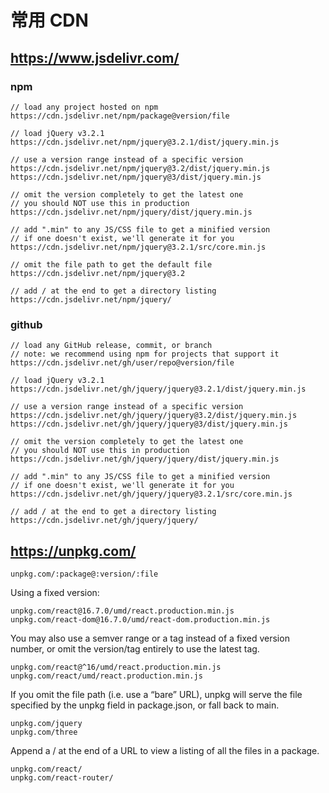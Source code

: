 # 常用 CDN

##  https://www.jsdelivr.com/

### npm

```
// load any project hosted on npm
https://cdn.jsdelivr.net/npm/package@version/file

// load jQuery v3.2.1
https://cdn.jsdelivr.net/npm/jquery@3.2.1/dist/jquery.min.js

// use a version range instead of a specific version
https://cdn.jsdelivr.net/npm/jquery@3.2/dist/jquery.min.js
https://cdn.jsdelivr.net/npm/jquery@3/dist/jquery.min.js

// omit the version completely to get the latest one
// you should NOT use this in production
https://cdn.jsdelivr.net/npm/jquery/dist/jquery.min.js

// add ".min" to any JS/CSS file to get a minified version
// if one doesn't exist, we'll generate it for you
https://cdn.jsdelivr.net/npm/jquery@3.2.1/src/core.min.js

// omit the file path to get the default file
https://cdn.jsdelivr.net/npm/jquery@3.2

// add / at the end to get a directory listing
https://cdn.jsdelivr.net/npm/jquery/
```

### github

```
// load any GitHub release, commit, or branch
// note: we recommend using npm for projects that support it
https://cdn.jsdelivr.net/gh/user/repo@version/file

// load jQuery v3.2.1
https://cdn.jsdelivr.net/gh/jquery/jquery@3.2.1/dist/jquery.min.js

// use a version range instead of a specific version
https://cdn.jsdelivr.net/gh/jquery/jquery@3.2/dist/jquery.min.js
https://cdn.jsdelivr.net/gh/jquery/jquery@3/dist/jquery.min.js

// omit the version completely to get the latest one
// you should NOT use this in production
https://cdn.jsdelivr.net/gh/jquery/jquery/dist/jquery.min.js

// add ".min" to any JS/CSS file to get a minified version
// if one doesn't exist, we'll generate it for you
https://cdn.jsdelivr.net/gh/jquery/jquery@3.2.1/src/core.min.js

// add / at the end to get a directory listing
https://cdn.jsdelivr.net/gh/jquery/jquery/
```

## https://unpkg.com/

```
unpkg.com/:package@:version/:file
```

Using a fixed version:
```
unpkg.com/react@16.7.0/umd/react.production.min.js
unpkg.com/react-dom@16.7.0/umd/react-dom.production.min.js
```
You may also use a semver range or a tag instead of a fixed version number, or omit the version/tag entirely to use the latest tag.
```
unpkg.com/react@^16/umd/react.production.min.js
unpkg.com/react/umd/react.production.min.js
```
If you omit the file path (i.e. use a “bare” URL), unpkg will serve the file specified by the unpkg field in package.json, or fall back to main.
```
unpkg.com/jquery
unpkg.com/three
```
Append a / at the end of a URL to view a listing of all the files in a package.
```
unpkg.com/react/
unpkg.com/react-router/
```




